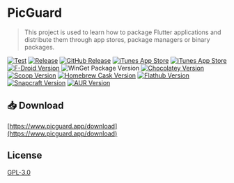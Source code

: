 # PicGuard

> This project is used to learn how to package Flutter applications and distribute them through app stores, package managers or binary packages.

[![Test](https://github.com/picguard/picguard/actions/workflows/test.yml/badge.svg)](https://github.com/picguard/picguard/actions/workflows/test.yml)
[![Release](https://github.com/picguard/picguard/actions/workflows/release.yml/badge.svg)](https://github.com/picguard/picguard/actions/workflows/release.yml)
[![GitHub Release](https://img.shields.io/github/v/release/picguard/picguard)](https://github.com/picguard/picguard/releases/latest)
[![iTunes App Store](https://img.shields.io/itunes/v/6737562561?label=PicGuard%20on%20the%20App%20Store)](https://apps.apple.com/app/id6737562561)
[![iTunes App Store](https://img.shields.io/itunes/v/6737562597?label=PicGuard%20Pro%20on%20the%20App%20Store)](https://apps.apple.com/app/id6737562597)
[![F-Droid Version](https://img.shields.io/f-droid/v/com.kjxbyz.picguard)](https://f-droid.org/packages/com.kjxbyz.picguard)
![WinGet Package Version](https://img.shields.io/winget/v/Insco.PicGuard)
[![Chocolatey Version](https://img.shields.io/chocolatey/v/picguard)](https://community.chocolatey.org/packages/picguard)
[![Scoop Version](https://img.shields.io/scoop/v/picguard?bucket=https%253A%252F%252Fgithub.com%252Finsco-inc%252Fscoop-bucket)](https://scoop.sh/#/apps?q=picguard&o=false)
[![Homebrew Cask Version](https://img.shields.io/badge/dynamic/json.svg?url=https://raw.githubusercontent.com/insco-inc/homebrew-casks/main/Info/picguard.json&query=$.casks.[0].version&label=homebrew)](https://github.com/insco-inc/homebrew-casks)
[![Flathub Version](https://img.shields.io/flathub/v/com.kjxbyz.PicGuard)](https://flathub.org/apps/com.kjxbyz.PicGuard)
[![Snapcraft Version](https://img.shields.io/snapcraft/v/picguard/latest/stable)](https://snapcraft.io/picguard)
[![AUR Version](https://img.shields.io/aur/version/picguard-bin)](https://aur.archlinux.org/packages/picguard-bin)

## 📥 Download

[https://www.picguard.app/download](https://www.picguard.app/download)

## License

[GPL-3.0](./LICENSE)
